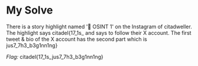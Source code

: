 # My Solve
There is a story highlight named '🗼 OSINT 1' on the Instagram of citadweller.
The highlight says citadel{17_1s_ and says to follow their X account.
The first tweet & bio of the X account has the second part which is jus7_7h3_b3g1nn1ng}

*Flag:* citadel{17_1s_jus7_7h3_b3g1nn1ng}
